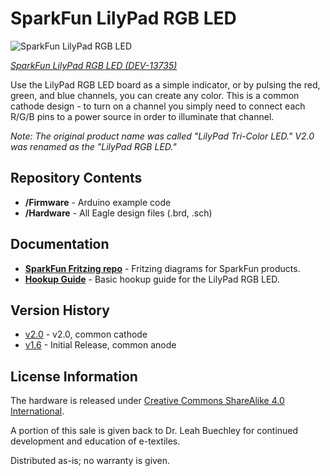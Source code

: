 SparkFun LilyPad RGB LED
========================================

![SparkFun LilyPad RGB LED](https://cdn.sparkfun.com//assets/parts/1/1/2/4/6/13735-LilyPad_Tri-Color_LED-01.jpg)

[*SparkFun LilyPad RGB LED (DEV-13735)*](https://www.sparkfun.com/products/13735)

Use the LilyPad RGB LED board as a simple indicator, or by pulsing the red, green, and blue channels, you can create any color. 
This is a common cathode design - to turn on a channel you simply need to connect each R/G/B pins to a power source in order to illuminate that channel.

_Note: The original product name was called "LilyPad Tri-Color LED." V2.0 was renamed as the "LilyPad RGB LED."_

Repository Contents
-------------------
* **/Firmware** - Arduino example code 
* **/Hardware** - All Eagle design files (.brd, .sch)

Documentation
--------------
* **[SparkFun Fritzing repo](https://github.com/sparkfun/Fritzing_Parts)** - Fritzing diagrams for SparkFun products.
* **[Hookup Guide](https://learn.sparkfun.com/tutorials/lilypad-rgb-led-hookup-guide)** - Basic hookup guide for the LilyPad RGB LED.

Version History
---------------
* [v2.0](https://github.com/sparkfun/LilyPad_Tri-Color_LED/tree/v_2.0) - v2.0, common cathode
* [v1.6](https://github.com/sparkfun/LilyPad_Tri-Color_LED/tree/v_1.6) - Initial Release, common anode

License Information
-------------------
The hardware is released under [Creative Commons ShareAlike 4.0 International](https://creativecommons.org/licenses/by-sa/4.0/).

A portion of this sale is given back to Dr. Leah Buechley for continued development and education of e-textiles.

Distributed as-is; no warranty is given.
